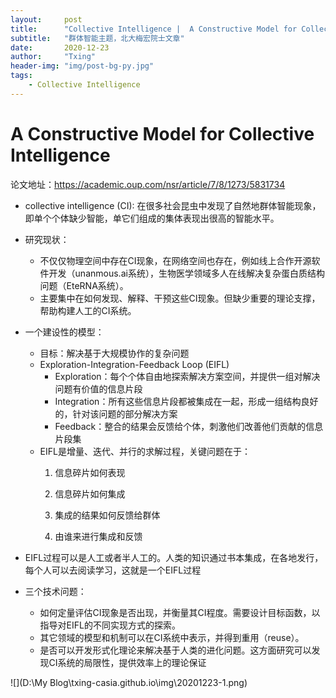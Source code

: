 ```yaml
---
layout:     post
title:      "Collective Intelligence |  A Constructive Model for Collective Intelligence"
subtitle:   "群体智能主题，北大梅宏院士文章"
date:       2020-12-23
author:     "Txing"
header-img: "img/post-bg-py.jpg"
tags:
    - Collective Intelligence
---
```

# A Constructive Model for Collective Intelligence

论文地址：https://academic.oup.com/nsr/article/7/8/1273/5831734

- collective intelligence (CI): 在很多社会昆虫中发现了自然地群体智能现象，即单个个体缺少智能，单它们组成的集体表现出很高的智能水平。

- 研究现状：
  - 不仅仅物理空间中存在CI现象，在网络空间也存在，例如线上合作开源软件开发（unanmous.ai系统），生物医学领域多人在线解决复杂蛋白质结构问题（EteRNA系统）。
  - 主要集中在如何发现、解释、干预这些CI现象。但缺少重要的理论支撑，帮助构建人工的CI系统。
- 一个建设性的模型：
  - 目标：解决基于大规模协作的复杂问题
  - Exploration-Integration-Feedback Loop (EIFL)
    - Exploration：每个个体自由地探索解决方案空间，并提供一组对解决问题有价值的信息片段
    - Integration：所有这些信息片段都被集成在一起，形成一组结构良好的，针对该问题的部分解决方案
    - Feedback：整合的结果会反馈给个体，刺激他们改善他们贡献的信息片段集
  - EIFL是增量、迭代、并行的求解过程，关键问题在于：
    1. 信息碎片如何表现
    
    2. 信息碎片如何集成
    
    3. 集成的结果如何反馈给群体
    
    4. 由谁来进行集成和反馈
  
- EIFL过程可以是人工或者半人工的。人类的知识通过书本集成，在各地发行，每个人可以去阅读学习，这就是一个EIFL过程

- 三个技术问题：
    - 如何定量评估CI现象是否出现，并衡量其CI程度。需要设计目标函数，以指导对EIFL的不同实现方式的探索。
    - 其它领域的模型和机制可以在CI系统中表示，并得到重用（reuse）。
    - 是否可以开发形式化理论来解决基于人类的进化问题。这方面研究可以发现CI系统的局限性，提供效率上的理论保证

![](D:\My Blog\txing-casia.github.io\img\20201223-1.png)